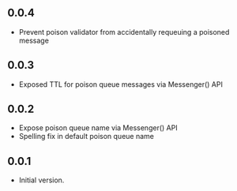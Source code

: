 ## 0.0.4

- Prevent poison validator from accidentally requeuing a poisoned message

## 0.0.3

- Exposed TTL for poison queue messages via Messenger() API

## 0.0.2

- Expose poison queue name via Messenger() API
- Spelling fix in default poison queue name

## 0.0.1

- Initial version.
